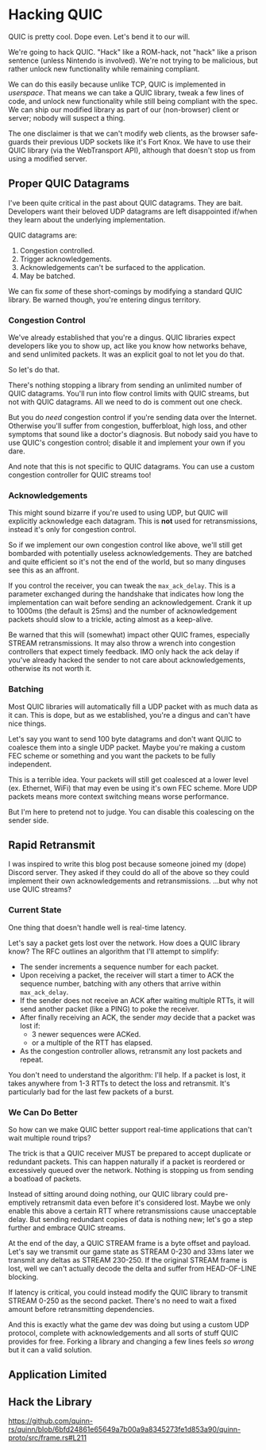 # Hacking QUIC
QUIC is pretty cool.
Dope even.
Let's bend it to our will.

We're going to hack QUIC.
"Hack" like a ROM-hack, not "hack" like a prison sentence (unless Nintendo is involved).
We're not trying to be malicious, but rather unlock new functionality while remaining compliant.

We can do this easily because unlike TCP, QUIC is implemented in *userspace*.
That means we can take a QUIC library, tweak a few lines of code, and unlock new functionality while still being compliant with the spec.
We can ship our modified library as part of our (non-browser) client or server; nobody will suspect a thing.

The one disclaimer is that we can't modify web clients, as the browser safe-guards their previous UDP sockets like it's Fort Knox.
We have to use their QUIC library (via the WebTransport API), although that doesn't stop us from using a modified server.

## Proper QUIC Datagrams
I've been quite critical in the past about QUIC datagrams.
They are bait.
Developers want their beloved UDP datagrams are left disappointed if/when they learn about the underlying implementation.

QUIC datagrams are:
1. Congestion controlled.
2. Trigger acknowledgements.
3. Acknowledgements can't be surfaced to the application.
4. May be batched.

We can fix *some* of these short-comings by modifying a standard QUIC library.
Be warned though, you're entering dingus territory.

### Congestion Control
We've already established that you're a dingus.
QUIC libraries expect developers like you to show up, act like you know how networks behave, and send unlimited packets.
It was an explicit goal to not let you do that.

So let's do that.

There's nothing stopping a library from sending an unlimited number of QUIC datagrams.
You'll run into flow control limits with QUIC streams, but not with QUIC datagrams.
All we need to do is comment out one check.

But you do *need* congestion control if you're sending data over the Internet.
Otherwise you'll suffer from congestion, bufferbloat, high loss, and other symptoms that sound like a doctor's diagnosis.
But nobody said you have to use QUIC's congestion control; disable it and implement your own if you dare.

And note that this is not specific to QUIC datagrams.
You can use a custom congestion controller for QUIC streams too!

### Acknowledgements
This might sound bizarre if you're used to using UDP, but QUIC will explicitly acknowledge each datagram.
This is **not** used for retransmissions, instead it's only for congestion control.

So if we implement our own congestion control like above, we'll still get bombarded with potentially useless acknowledgements.
They are batched and quite efficient so it's not the end of the world, but so many dinguses see this as an affront.

If you control the receiver, you can tweak the `max_ack_delay`.
This is a parameter exchanged during the handshake that indicates how long the implementation can wait before sending an acknowledgement.
Crank it up to 1000ms (the default is 25ms) and the number of acknowledgement packets should slow to a trickle, acting almost as a keep-alive.

Be warned that this will (somewhat) impact other QUIC frames, especially STREAM retransmissions.
It may also throw a wrench into congestion controllers that expect timely feedback.
IMO only hack the ack delay if you've already hacked the sender to not care about acknowledgements, otherwise its not worth it.

### Batching
Most QUIC libraries will automatically fill a UDP packet with as much data as it can.
This is dope, but as we established, you're a dingus and can't have nice things.

Let's say you want to send 100 byte datagrams and don't want QUIC to coalesce them into a single UDP packet.
Maybe you're making a custom FEC scheme or something and you want the packets to be fully independent.

This is a terrible idea.
Your packets will still get coalesced at a lower level (ex. Ethernet, WiFi) that may even be using it's own FEC scheme.
More UDP packets means more context switching means worse performance.

But I'm here to pretend not to judge.
You can disable this coalescing on the sender side.


## Rapid Retransmit 
I was inspired to write this blog post because someone joined my (dope) Discord server.
They asked if they could do all of the above so they could implement their own acknowledgements and retransmissions.
...but why not use QUIC streams?

### Current State
One thing that doesn't handle well is real-time latency.

Let's say a packet gets lost over the network.
How does a QUIC library know?
The RFC outlines an algorithm that I'll attempt to simplify:

- The sender increments a sequence number for each packet.
- Upon receiving a packet, the receiver will start a timer to ACK the sequence number, batching with any others that arrive within `max_ack_delay`.
- If the sender does not receive an ACK after waiting multiple RTTs, it will send another packet (like a PING) to poke the receiver.
- After finally receiving an ACK, the sender *may* decide that a packet was lost if:
  - 3 newer sequences were ACKed.
  - or a multiple of the RTT has elapsed.
- As the congestion controller allows, retransmit any lost packets and repeat. 

You don't need to understand the algorithm: I'll help.
If a packet is lost, it takes anywhere from 1-3 RTTs to detect the loss and retransmit.
It's particularly bad for the last few packets of a burst.

### We Can Do Better 
So how can we make QUIC better support real-time applications that can't wait multiple round trips?

The trick is that a QUIC receiver MUST be prepared to accept duplicate or redundant packets.
This can happen naturally if a packet is reordered or excessively queued over the network.
Nothing is stopping us from sending a boatload of packets.

Instead of sitting around doing nothing, our QUIC library could pre-emptively retransmit data even before it's considered lost.
Maybe we only enable this above a certain RTT where retransmissions cause unacceptable delay.
But sending redundant copies of data is nothing new; let's go a step further and embrace QUIC streams.

At the end of the day, a QUIC STREAM frame is a byte offset and payload.
Let's say we transmit our game state as STREAM 0-230 and 33ms later we transmit any deltas as STREAM 230-250.
If the original STREAM frame is lost, well we can't actually decode the delta and suffer from HEAD-OF-LINE blocking.

If latency is critical, you could instead modify the QUIC library to transmit STREAM 0-250 as the second packet.
There's no need to wait a fixed amount before retransmitting dependencies.

And this is exactly what the game dev was doing but using a custom UDP protocol, complete with acknowledgements and all sorts of stuff QUIC provides for free.
Forking a library and changing a few lines feels *so wrong* but it can a valid solution.

## Application Limited 

## Hack the Library
https://github.com/quinn-rs/quinn/blob/6bfd24861e65649a7b00a9a8345273fe1d853a90/quinn-proto/src/frame.rs#L211
